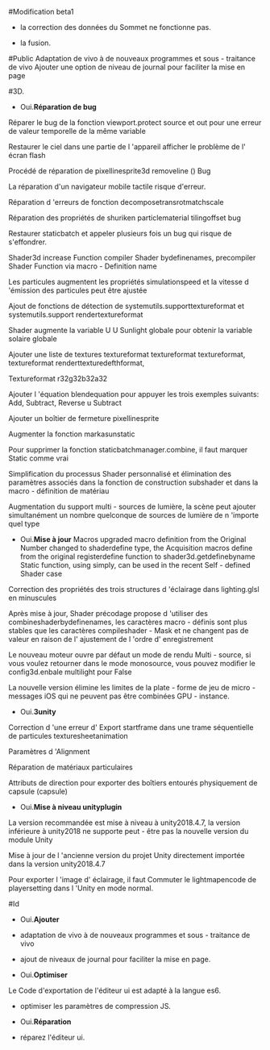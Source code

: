 #Modification beta1

- la correction des données du Sommet ne fonctionne pas.

- la fusion.

#Public
Adaptation de vivo à de nouveaux programmes et sous - traitance de vivo
Ajouter une option de niveau de journal pour faciliter la mise en page

#3D.

- Oui.**Réparation de bug**

Réparer le bug de la fonction viewport.protect source et out pour une erreur de valeur temporelle de la même variable

Restaurer le ciel dans une partie de l 'appareil afficher le problème de l' écran flash

Procédé de réparation de pixellinesprite3d removeline () Bug

La réparation d'un navigateur mobile tactile risque d'erreur.

Réparation d 'erreurs de fonction decomposetransrotmatchscale

Réparation des propriétés de shuriken particlematerial tilingoffset bug

Restaurer staticbatch et appeler plusieurs fois un bug qui risque de s'effondrer.

Shader3d increase Function compiler Shader bydefinenames, precompiler Shader Function via macro - Definition name

Les particules augmentent les propriétés simulationspeed et la vitesse d 'émission des particules peut être ajustée

Ajout de fonctions de détection de systemutils.supporttextureformat et systemutils.support rendertextureformat

Shader augmente la variable U U Sunlight globale pour obtenir la variable solaire globale

Ajouter une liste de textures textureformat textureformat textureformat, textureformat renderttexturedefthformat,

Textureformat r32g32b32a32

Ajouter l 'équation blendequation pour appuyer les trois exemples suivants: Add, Subtract, Reverse u Subtract

Ajouter un boîtier de fermeture pixellinesprite

Augmenter la fonction markasunstatic

Pour supprimer la fonction staticbatchmanager.combine, il faut marquer Static comme vrai

Simplification du processus Shader personnalisé et élimination des paramètres associés dans la fonction de construction subshader et dans la macro - définition de matériau

Augmentation du support multi - sources de lumière, la scène peut ajouter simultanément un nombre quelconque de sources de lumière de n 'importe quel type

- Oui.**Mise à jour**
Macros upgraded macro definition from the Original Number changed to shaderdefine type, the Acquisition macros define from the original registerdefine function to shader3d.getdefinebyname Static function, using simply, can be used in the recent Self - defined Shader case

Correction des propriétés des trois structures d 'éclairage dans lighting.glsl en minuscules

Après mise à jour, Shader précodage propose d 'utiliser des combineshaderbydefinenames, les caractères macro - définis sont plus stables que les caractères compileshader - Mask et ne changent pas de valeur en raison de l' ajustement de l 'ordre d' enregistrement

Le nouveau moteur ouvre par défaut un mode de rendu Multi - source, si vous voulez retourner dans le mode monosource, vous pouvez modifier le config3d.enbale multilight pour False

La nouvelle version élimine les limites de la plate - forme de jeu de micro - messages iOS qui ne peuvent pas être combinées GPU - instance.

- Oui.**3unity**

Correction d 'une erreur d' Export startframe dans une trame séquentielle de particules texturesheetanimation

Paramètres d 'Alignment

Réparation de matériaux particulaires

Attributs de direction pour exporter des boîtiers entourés physiquement de capsule (capsule)

- Oui.**Mise à niveau unityplugin**

La version recommandée est mise à niveau à unity2018.4.7, la version inférieure à unity2018 ne supporte peut - être pas la nouvelle version du module Unity

Mise à jour de l 'ancienne version du projet Unity directement importée dans la version unity2018.4.7

Pour exporter l 'image d' éclairage, il faut Commuter le lightmapencode de playersetting dans l 'Unity en mode normal.

#Id

- Oui.**Ajouter**

- adaptation de vivo à de nouveaux programmes et sous - traitance de vivo

- ajout de niveaux de journal pour faciliter la mise en page.

- Oui.**Optimiser**

Le Code d'exportation de l'éditeur ui est adapté à la langue es6.

- optimiser les paramètres de compression JS.

- Oui.**Réparation**

- réparez l'éditeur ui.


 